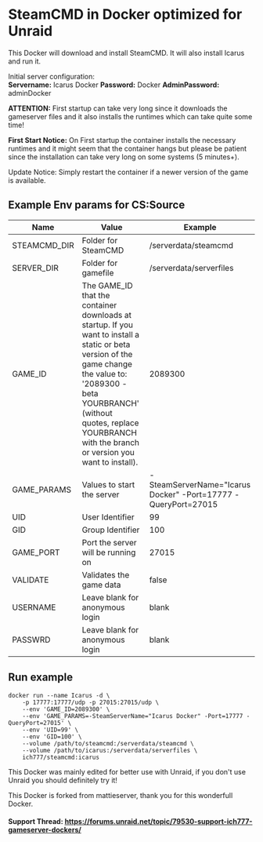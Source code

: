 # SteamCMD in Docker optimized for Unraid
This Docker will download and install SteamCMD. It will also install Icarus and run it.

Initial server configuration:  
**Servername:** Icarus Docker **Password:** Docker  **AdminPassword:** adminDocker  

**ATTENTION:** First startup can take very long since it downloads the gameserver files and it also installs the runtimes which can take quite some time! 

**First Start Notice:** On First startup the container installs the necessary runtimes and it might seem that the container hangs but please be patient since the installation can take very long on some systems (5 minutes+).

Update Notice: Simply restart the container if a newer version of the game is available.

## Example Env params for CS:Source
| Name | Value | Example |
| --- | --- | --- |
| STEAMCMD_DIR | Folder for SteamCMD | /serverdata/steamcmd |
| SERVER_DIR | Folder for gamefile | /serverdata/serverfiles |
| GAME_ID | The GAME_ID that the container downloads at startup. If you want to install a static or beta version of the game change the value to: '2089300 -beta YOURBRANCH' (without quotes, replace YOURBRANCH with the branch or version you want to install). | 2089300 |
| GAME_PARAMS | Values to start the server | -SteamServerName="Icarus Docker" -Port=17777 -QueryPort=27015 |
| UID | User Identifier | 99 |
| GID | Group Identifier | 100 |
| GAME_PORT | Port the server will be running on | 27015 |
| VALIDATE | Validates the game data | false |
| USERNAME | Leave blank for anonymous login | blank |
| PASSWRD | Leave blank for anonymous login | blank |

## Run example
```
docker run --name Icarus -d \
	-p 17777:17777/udp -p 27015:27015/udp \
	--env 'GAME_ID=2089300' \
	--env 'GAME_PARAMS=-SteamServerName="Icarus Docker" -Port=17777 -QueryPort=27015' \
	--env 'UID=99' \
	--env 'GID=100' \
	--volume /path/to/steamcmd:/serverdata/steamcmd \
	--volume /path/to/icarus:/serverdata/serverfiles \
	ich777/steamcmd:icarus
```

This Docker was mainly edited for better use with Unraid, if you don't use Unraid you should definitely try it!

This Docker is forked from mattieserver, thank you for this wonderfull Docker.

#### Support Thread: https://forums.unraid.net/topic/79530-support-ich777-gameserver-dockers/